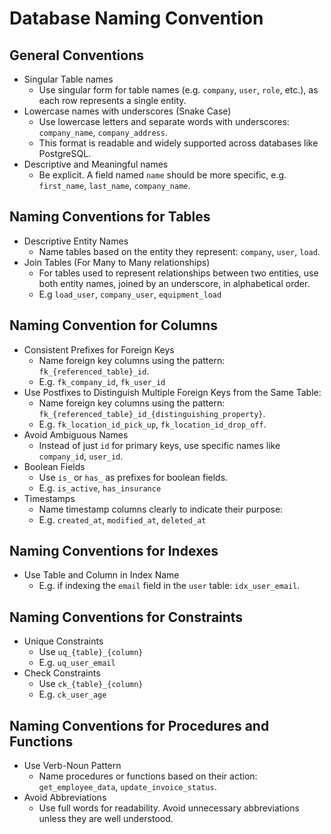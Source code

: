 # Database Naming Convention

## General Conventions
- Singular Table names
    - Use singular form for table names (e.g. `company`, `user`, `role`, etc.), as each row represents a single entity.
- Lowercase names with underscores (Snake Case)
    - Use lowercase letters and separate words with underscores: `company_name`, `company_address`.
    - This format is readable and widely supported across databases like PostgreSQL.
- Descriptive and Meaningful names
    - Be explicit. A field named `name` should be more specific, e.g. `first_name`, `last_name`, `company_name`.

## Naming Conventions for Tables
- Descriptive Entity Names
    - Name tables based on the entity they represent: `company`, `user`, `load`.
- Join Tables (For Many to Many relationships)
    - For tables used to represent relationships between two entities, use both entity names, joined by an underscore, in alphabetical order.
    - E.g `load_user`, `company_user`, `equipment_load`

## Naming Convention for Columns
- Consistent Prefixes for Foreign Keys
    - Name foreign key columns using the pattern: `fk_{referenced_table}_id`.
    - E.g. `fk_company_id`, `fk_user_id`
- Use Postfixes to Distinguish Multiple Foreign Keys from the Same Table:
    - Name foreign key columns using the pattern: `fk_{referenced_table}_id_{distinguishing_property}`.
    - E.g. `fk_location_id_pick_up`, `fk_location_id_drop_off`.
- Avoid Ambiguous Names
    - Instead of just `id` for primary keys, use specific names like `company_id`, `user_id`.
- Boolean Fields
    - Use `is_` or `has_` as prefixes for boolean fields.
    - E.g. `is_active`, `has_insurance`
- Timestamps
    - Name timestamp columns clearly to indicate their purpose:
    - E.g. `created_at`, `modified_at`, `deleted_at`

## Naming Conventions for Indexes
- Use Table and Column in Index Name
    - E.g. if indexing the `email` field in the `user` table: `idx_user_email`.

## Naming Conventions for Constraints
- Unique Constraints
    - Use `uq_{table}_{column}`
    - E.g. `uq_user_email`
- Check Constraints
    - Use `ck_{table}_{column}`
    - E.g. `ck_user_age`

## Naming Conventions for Procedures and Functions
- Use Verb-Noun Pattern
    - Name procedures or functions based on their action: `get_employee_data`, `update_invoice_status`.
- Avoid Abbreviations
    - Use full words for readability. Avoid unnecessary abbreviations unless they are well understood.




